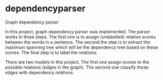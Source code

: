 # dependencyparser
Graph dependency parser

In this project, graph dependency parser was implemented. The parser works in three steps. 
The first one is to assign (unlabelled) relation scores between the words in a sentence.
The second the step is to extract the maximum spanning tree which will be the dependency tree based on these scores. 
The final step is to label the relations.

There are two models in this project. 
The first one assign scores to the possible relations (edges in the graph).
The second one classify those edges with dependency relations.
